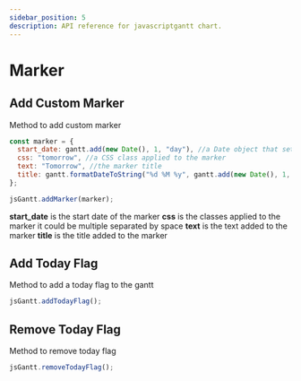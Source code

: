 ```yaml
---
sidebar_position: 5
description: API reference for javascriptgantt chart.
---
```


# Marker

## Add Custom Marker

Method to add custom marker

```js title="addMarker"
const marker = {
  start_date: gantt.add(new Date(), 1, "day"), //a Date object that sets the marker's date
  css: "tomorrow", //a CSS class applied to the marker
  text: "Tomorrow", //the marker title
  title: gantt.formatDateToString("%d %M %y", gantt.add(new Date(), 1, "day")),
};

jsGantt.addMarker(marker);
```

**start_date** is the start date of the marker
**css** is the classes applied to the marker it could be multiple separated by space
**text** is the text added to the marker
**title** is the title added to the marker

## Add Today Flag

Method to add a today flag to the gantt

```js title="addTodayFlag"
jsGantt.addTodayFlag();
```

## Remove Today Flag

Method to remove today flag

```js title="removeTodayFlag"
jsGantt.removeTodayFlag();
```
